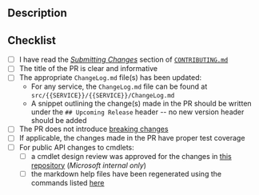 <!-- DO NOT DELETE THIS TEMPLATE -->

## Description

<!-- Please add a brief description of the changes made in this PR -->

## Checklist

- [ ] I have read the [_Submitting Changes_](../blob/master/CONTRIBUTING.md#submitting-changes) section of [`CONTRIBUTING.md`](../blob/master/CONTRIBUTING.md)
- [ ] The title of the PR is clear and informative
- [ ] The appropriate `ChangeLog.md` file(s) has been updated:
    - For any service, the `ChangeLog.md` file can be found at `src/{{SERVICE}}/{{SERVICE}}/ChangeLog.md`
    - A snippet outlining the change(s) made in the PR should be written under the `## Upcoming Release` header -- no new version header should be added
- [ ] The PR does not introduce [breaking changes](../blob/master/documentation/breaking-changes/breaking-changes-definition.md)
- [ ] If applicable, the changes made in the PR have proper test coverage
- [ ] For public API changes to cmdlets:
    - [ ] a cmdlet design review was approved for the changes in [this repository](https://github.com/Azure/azure-powershell-cmdlet-review-pr) (_Microsoft internal only_)
    - [ ] the markdown help files have been regenerated using the commands listed [here](../blob/master/documentation/development-docs/help-generation.md#updating-all-markdown-files-in-a-module)
